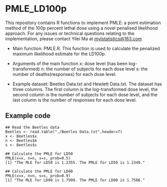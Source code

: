 # PMLE_LD100p
This repository contains R functions to implement PMLE: a point estimation method of the 100p percent lethal dose using a novel penalised likelihood approach.
For any issues or technical questions relating to the implementation, please contact Yilei Ma at mylstatistics@163.com

- Main function: PMLE.R.
    This function is used to calculate the penalized maximum likelihood estimate for the LD100p.

- Arguments of the main function 
    x: dose level (has been log-transformed)
    n: the number of subjects for each dose level
    s: the number of deaths(responses) for each dose level.

- Example dataset: Beetles Data.txt and Hewlett Data.txt.
    The dataset has three columns. The first column is the log-transformed dose level, the second column is the number of subjects for each dose level, 
    and the last column is the number of responses for each dose level.

 ## Example code

    ## Read the Beetles data
    Beetles <- read.table("./Beetles Data.txt",header=T)
    x <- Beetles$x
    n <- Beetles$m
    s <- Beetles$s

    ## Calculate the PMLE for LD50
    PMLE(x=x, n=n, s=s, prob=0.5)
    [1] "The MLE for LD50 is 1.2355. The PMLE for LD50 is 1.2349."

    ## Calculate the PMLE for LD90
    PMLE(x=x, n=n, s=s, prob=0.9)
    [1] "The MLE for LD90 is 1.7999. The PMLE for LD90 is 1.7506."
